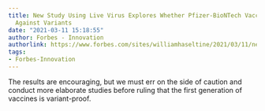 ```yaml
---
title: New Study Using Live Virus Explores Whether Pfizer-BioNTech Vaccine Protects
  Against Variants
date: "2021-03-11 15:18:55"
author: Forbes - Innovation
authorlink: https://www.forbes.com/sites/williamhaseltine/2021/03/11/new-study-using-live-virus-explores-whether-pfizer-biontech-vaccine-protects-against-variants/
tags:
- Forbes-Innovation
---
```

The results are encouraging, but we must err on the side of caution and conduct more elaborate studies before ruling that the first generation of vaccines is variant-proof.